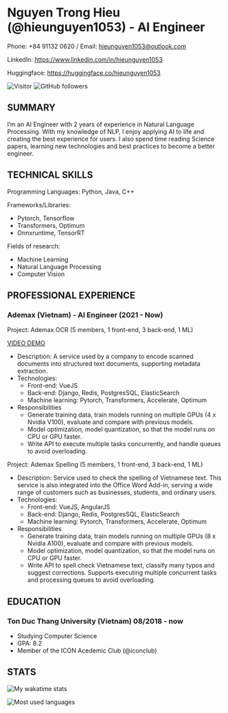 Nguyen Trong Hieu (@hieunguyen1053) - AI Engineer
=================================================

Phone: +84 91132 0620 / Email: hieunguyen1053@outlook.com

LinkedIn: https://www.linkedin.com/in/hieunguyen1053

Huggingface: https://huggingface.co/hieunguyen1053

![Visitor](https://komarev.com/ghpvc/?username=hieunguyen1053&style=flat-square&label=Visitors)
![GitHub followers](https://img.shields.io/github/followers/hieunguyen1053?label=Followers&style=flat-square)

SUMMARY
-------

I’m an AI Engineer with 2 years of experience in Natural Language Processing. With my knowledge of NLP, I enjoy applying AI to life and creating the best experience for users. I also spend time reading Science papers, learning new technologies and best practices to become a better engineer.

TECHNICAL SKILLS
----------------

Programming Languages: Python, Java, C++

Frameworks/Libraries:
- Pytorch, Tensorflow
- Transformers, Optimum
- Onnxruntime, TensorRT

Fields of research:
- Machine Learning
- Natural Language Processing
- Computer Vision

PROFESSIONAL EXPERIENCE
-----------------------

### Ademax (Vietnam) - AI Engineer (2021 - Now)

Project: Ademax OCR (5 members, 1 front-end, 3 back-end, 1 ML)

[VIDEO DEMO](https://youtu.be/k2i4GuYz3_w)

- Description: A service used by a company to encode scanned documents into structured text documents, supporting metadata extraction.
- Technologies:
    - Front-end: VueJS
    - Back-end: Django, Redis, PostgresSQL, ElasticSearch
    - Machine learning: Pytorch, Transformers, Accelerate, Optimum
- Responsibilities
    - Generate training data, train models running on multiple GPUs (4 x Nvidia V100), evaluate and compare with previous models.
    - Model optimization, model quantization, so that the model runs on CPU or GPU faster.
    - Write API to execute multiple tasks concurrently, and handle queues to avoid overloading.

Project: Ademax Spelling (5 members, 1 front-end, 3 back-end, 1 ML)

- Description: Service used to check the spelling of Vietnamese text. This service is also integrated into the Office Word Add-in, serving a wide range of customers such as businesses, students, and ordinary users.
- Technologies:
    - Front-end: VueJS, AngularJS
    - Back-end: Django, Redis, PostgresSQL, ElasticSearch
    - Machine learning: Pytorch, Transformers, Accelerate, Optimum
- Responsibilities
    - Generate training data, train models running on multiple GPUs (8 x Nvidia A100), evaluate and compare with previous models.
    - Model optimization, model quantization, so that the model runs on CPU or GPU faster.
    - Write API to spell check Vietnamese text, classify many typos and suggest corrections. Supports executing multiple concurrent tasks and processing queues to avoid overloading.
    
EDUCATION
---------

### Ton Duc Thang University (Vietnam) 08/2018 - now
- Studying Computer Science
- GPA: 8.2
- Member of the ICON Acedemic Club (@iconclub)

STATS
-----
![My wakatime stats](https://github-readme-stats.vercel.app/api/wakatime?username=hieunguyen1053&custom_title=Last+7+days+activities&langs_count=5&theme=vue-dark)

![Most used languages](https://github-readme-stats.vercel.app/api/top-langs/?username=hieunguyen1053&card_width=445&layout=compact&langs_count=10&theme=vue-dark)
